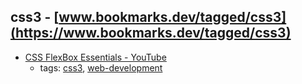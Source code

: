 css3 - [www.bookmarks.dev/tagged/css3](https://www.bookmarks.dev/tagged/css3) 
---
* [CSS FlexBox Essentials - YouTube](https://youtu.be/G7EIAgfkhmg)
    * tags: [css3](../tags/css3.md), [web-development](../tags/web-development.md)
